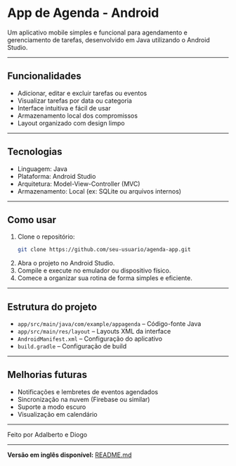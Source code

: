 # App de Agenda - Android

Um aplicativo mobile simples e funcional para agendamento e gerenciamento de tarefas, desenvolvido em Java utilizando o Android Studio.

---

## Funcionalidades

- Adicionar, editar e excluir tarefas ou eventos  
- Visualizar tarefas por data ou categoria  
- Interface intuitiva e fácil de usar  
- Armazenamento local dos compromissos  
- Layout organizado com design limpo

---

## Tecnologias

- Linguagem: Java  
- Plataforma: Android Studio  
- Arquitetura: Model-View-Controller (MVC)  
- Armazenamento: Local (ex: SQLite ou arquivos internos)

---

## Como usar

1. Clone o repositório:
   ```bash
   git clone https://github.com/seu-usuario/agenda-app.git
   ```
2. Abra o projeto no Android Studio.  
3. Compile e execute no emulador ou dispositivo físico.  
4. Comece a organizar sua rotina de forma simples e eficiente.

---

## Estrutura do projeto

- `app/src/main/java/com/example/appagenda` – Código-fonte Java  
- `app/src/main/res/layout` – Layouts XML da interface  
- `AndroidManifest.xml` – Configuração do aplicativo  
- `build.gradle` – Configuração de build

---

## Melhorias futuras

- Notificações e lembretes de eventos agendados  
- Sincronização na nuvem (Firebase ou similar)  
- Suporte a modo escuro  
- Visualização em calendário

---

Feito por Adalberto e Diogo

---

**Versão em inglês disponível:** [README.md](README.md)
